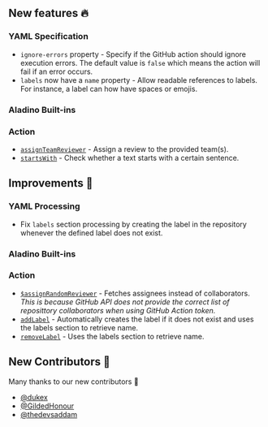 ## New features :fire:

### YAML Specification

- `ignore-errors` property - Specify if the GitHub action should ignore execution errors. The default value is `false` which means the action will fail if an error occurs.
- `labels` now have a `name` property - Allow readable references to labels. For instance, a label can how have spaces or emojis.

### Aladino Built-ins

### Action

- [`assignTeamReviewer`](docs/reviewpad-file-specification/aladino-specification/aladino-built-ins#assignteamreviewer) - Assign a review to the provided team(s).
- [`startsWith`](docs/reviewpad-file-specification/aladino-specification/aladino-built-ins#addlabel) - Check whether a text starts with a certain sentence.

## Improvements :rocket:

### YAML Processing

- Fix `labels` section processing by creating the label in the repository whenever the defined label does not exist.

### Aladino Built-ins

### Action

- [`$assignRandomReviewer`](/docs/reviewpad-file-specification/aladino-specification/aladino-built-ins#assignrandomreviewer) - Fetches assignees instead of collaborators. _This is because GitHub API does not provide the correct list of reposittory collaborators when using GitHub Action token._
- [`addLabel`](/docs/reviewpad-file-specification/aladino-specification/aladino-built-ins#addLabel) - Automatically creates the label if it does not exist and uses the labels section to retrieve name.
- [`removeLabel`](/docs/reviewpad-file-specification/aladino-specification/aladino-built-ins#removeLabel) - Uses the labels section to retrieve name.

## New Contributors :beers:

Many thanks to our new contributors :clap:

- [@dukex](https://github.com/dukex)
- [@GildedHonour](https://github.com/GildedHonour)
- [@thedevsaddam](https://github.com/thedevsaddam)